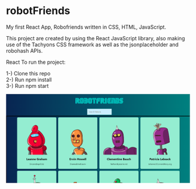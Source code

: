 # robotFriends
My first React App, Robofriends written in CSS, HTML, JavaScript.

This project are created by using the React JavaScript library, also making use of the Tachyons CSS framework as well as the jsonplaceholder and robohash APIs.


React To run the project:

1-) Clone this repo<BR>
2-) Run npm install<BR>
3-) Run npm start
  
  
  <a href="https://github.com/ashleyasli/robotFriends/blob/master/robofriends.PNG"><img src="robofriends.PNG" /></a>

